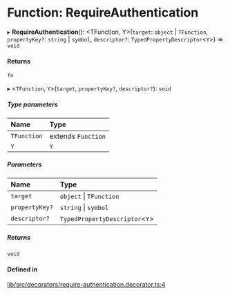 # Function: RequireAuthentication

▸ **RequireAuthentication**(): \<TFunction, Y\>(`target`: `object` \| `TFunction`, `propertyKey?`: `string` \| `symbol`, `descriptor?`: `TypedPropertyDescriptor`\<`Y`\>) => `void`

#### Returns

`fn`

▸ \<`TFunction`, `Y`\>(`target`, `propertyKey?`, `descriptor?`): `void`

##### Type parameters

| Name | Type |
| :------ | :------ |
| `TFunction` | extends `Function` |
| `Y` | `Y` |

##### Parameters

| Name | Type |
| :------ | :------ |
| `target` | `object` \| `TFunction` |
| `propertyKey?` | `string` \| `symbol` |
| `descriptor?` | `TypedPropertyDescriptor`\<`Y`\> |

##### Returns

`void`

#### Defined in

[lib/src/decorators/require-authentication.decorator.ts:4](https://github.com/joonashak/nestjs-clone-bay/blob/1a4ecf31d03284a98989ab940da71aae76589b7b/lib/src/decorators/require-authentication.decorator.ts#L4)
